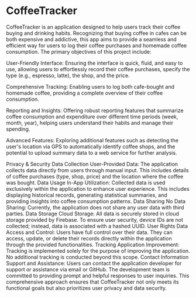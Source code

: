 # CoffeeTracker

CoffeeTracker is an application designed to help users track their coffee buying and drinking habits. Recognizing that buying coffee in cafes can be both expensive and addictive, this app aims to provide a seamless and efficient way for users to log their coffee purchases and homemade coffee consumption. The primary objectives of this project include:

User-Friendly Interface: Ensuring the interface is quick, fluid, and easy to use, allowing users to effortlessly record their coffee purchases, specify the type (e.g., espresso, latte), the shop, and the price.

Comprehensive Tracking: Enabling users to log both cafe-bought and homemade coffee, providing a complete overview of their coffee consumption.

Reporting and Insights: Offering robust reporting features that summarize coffee consumption and expenditure over different time periods (week, month, year), helping users understand their habits and manage their spending.

Advanced Features: Exploring additional features such as detecting the user's location via GPS to automatically identify coffee shops, and the potential to upload summary data to a web service for further analysis.

Privacy & Security
Data Collection
User-Provided Data: The application collects data directly from users through manual input. This includes details of coffee purchases (type, shop, price) and the location where the coffee was bought.
Data Usage
In-App Utilization: Collected data is used exclusively within the application to enhance user experience. This includes displaying historical records, generating statistical summaries, and providing insights into coffee consumption patterns.
Data Sharing
No Data Sharing: Currently, the application does not share any user data with third parties.
Data Storage
Cloud Storage: All data is securely stored in cloud storage provided by Firebase. To ensure user security, device IDs are not collected; instead, data is associated with a hashed UUID.
User Rights
Data Access and Control: Users have full control over their data. They can access, update, or delete their records directly within the application through the provided functionalities.
Tracking
Application Improvement: Tracking is implemented solely for the purpose of improving the application. No additional tracking is conducted beyond this scope.
Contact Information
Support and Assistance: Users can contact the application developer for support or assistance via email or GitHub. The development team is committed to providing prompt and helpful responses to user inquiries.
This comprehensive approach ensures that CoffeeTracker not only meets its functional goals but also prioritizes user privacy and data security.
